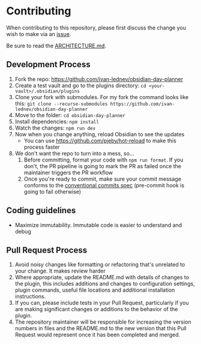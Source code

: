 # Contributing

When contributing to this repository, please first discuss the change you wish to make via
an [issue](https://github.com/ivan-lednev/obsidian-day-planner/issues).

Be sure to read the [ARCHITECTURE.md](./ARCHITECTURE.md).

## Development Process

1. Fork the repo: https://github.com/ivan-lednev/obsidian-day-planner
1. Create a test vault and go to the plugins directory: `cd <your-vault>/.obsidian/plugins`
1. Clone your fork with submodules. For my fork the command looks like this: `git clone --recurse-submodules https://github.com/ivan-lednev/obsidian-day-planner
`
1. Move to the folder: `cd obsidian-day-planner`
1. Install dependencies: `npm install`
1. Watch the changes: `npm run dev`
1. Now when you change anything, reload Obsidian to see the updates
   - You can use https://github.com/pjeby/hot-reload to make this process faster
1. We don't want the repo to turn into a mess, so...
    1. Before committing, format your code with `npm run format`. If you don't, the PR pipeline is going to mark the PR as failed once the maintainer triggers the PR workflow
    1. Once you're ready to commit, make sure your commit message conforms to the [conventional commits spec](https://www.conventionalcommits.org/en/v1.0.0/) (pre-commit hook is going to fail otherwise)

## Coding guidelines

- Maximize immutability. Immutable code is easier to understand and debug

## Pull Request Process

1. Avoid noisy changes like formatting or refactoring that's unrelated to your change. It makes review harder 
1. Where appropriate, update the README.md with details of changes to the plugin, this includes additions and changes to configuration settings, plugin commands, useful file locations and additional installation instructions.
1. If you can, please include tests in your Pull Request, particularly if you are making significant changes or additions to the behavior of the plugin.
1. The repository maintainer will be responsible for increasing the version numbers in files and the README.md to the new version that this Pull Request would represent once it has been completed and merged.

